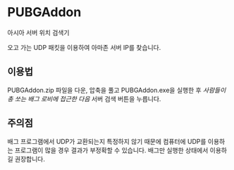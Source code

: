 # PUBGAddon

아시아 서버 위치 검색기 

오고 가는 UDP 패킷을 이용하여 아마존 서버 IP를 찾습니다.

## 이용법

PUBGAddon.zip 파일을 다운, 압축을 풀고 PUBGAddon.exe을 실행한 후 *사람들이 총 쏘는 배그 로비에 접근한 다음* 서버 검색 버튼을 누릅니다.

## 주의점

배그 프로그램에서 UDP가 교환되는지 특정하지 않기 때문에 컴퓨터에 UDP를 이용하는 프로그램이 많을 경우 결과가 부정확할 수 있습니다. 배그만 실행한 상태에서 이용하길 권장합니다.
